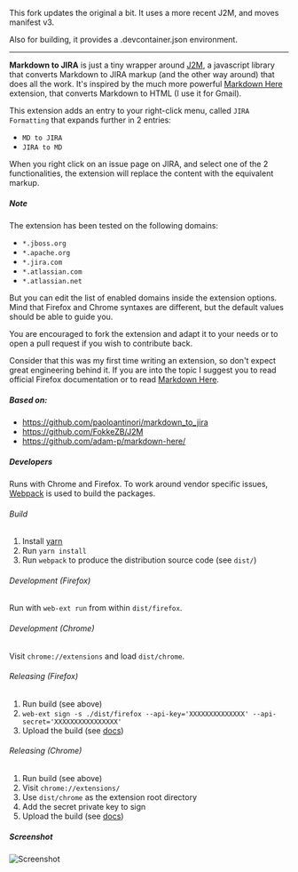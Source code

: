 This fork updates the original a bit. It uses a more recent J2M, and moves manifest v3.

Also for building, it provides a .devcontainer.json environment.

-----------------------------

**Markdown to JIRA** is just a tiny wrapper around [J2M](http://j2m.fokkezb.nl/), a javascript library that converts Markdown to JIRA markup (and the other way around) that does all the work.
It's inspired by the much more powerful [Markdown Here](http://markdown-here.com/) extension, that converts Markdown to HTML (I use it for Gmail).

This extension adds an entry to your right-click menu, called `JIRA Formatting` that expands further in 2 entries:

- `MD to JIRA`
- `JIRA to MD`

When you right click on an issue page on JIRA, and select one of the 2 functionalities, the extension will replace the content with the equivalent markup.

##### Note
The extension has been tested on the following domains:

- `*.jboss.org`
- `*.apache.org`
- `*.jira.com`
- `*.atlassian.com`
- `*.atlassian.net`

But you can edit the list of enabled domains inside the extension options. Mind that Firefox and Chrome syntaxes are different, but the default values should be able to guide you.

You are encouraged to fork the extension and adapt it to your needs or to open a pull request if you wish to contribute back.

Consider that this was my first time writing an extension, so don't expect great engineering behind it. If you are into the topic I suggest you to read official Firefox documentation or to read [Markdown Here](https://github.com/adam-p/markdown-here/).


##### Based on:
- https://github.com/paoloantinori/markdown_to_jira
- https://github.com/FokkeZB/J2M
- https://github.com/adam-p/markdown-here/


##### Developers
Runs with Chrome and Firefox. To work around vendor specific issues,
[Webpack](https://webpack.js.org/) is used to build the packages.

###### Build
1. Install [yarn](https://yarnpkg.com/en/)
1. Run `yarn install`
1. Run `webpack` to produce the distribution source code (see `dist/`)

###### Development (Firefox)
Run with `web-ext run` from within `dist/firefox`.

###### Development (Chrome)
Visit `chrome://extensions` and load `dist/chrome`.

###### Releasing (Firefox)
1. Run build (see above)
1. `web-ext sign -s ./dist/firefox --api-key='XXXXXXXXXXXXXX' --api-secret='XXXXXXXXXXXXXXXX'`
1. Upload the build (see [docs](https://developer.mozilla.org/en-US/Add-ons/Distribution))

###### Releasing (Chrome)
1. Run build (see above)
1. Visit `chrome://extensions/`
1. Use `dist/chrome` as the extension root directory
1. Add the secret private key to sign
1. Upload the build (see [docs](https://developer.chrome.com/extensions/packaging))

##### Screenshot

![Screenshot](/screenshot.png?raw=true "Screenshot")
